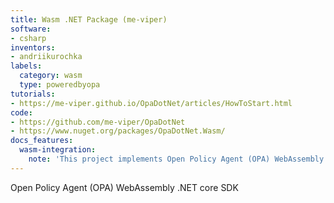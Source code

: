 ```yaml
---
title: Wasm .NET Package (me-viper)
software:
- csharp
inventors:
- andriikurochka
labels:
  category: wasm
  type: poweredbyopa
tutorials:
- https://me-viper.github.io/OpaDotNet/articles/HowToStart.html
code:
- https://github.com/me-viper/OpaDotNet
- https://www.nuget.org/packages/OpaDotNet.Wasm/
docs_features:
  wasm-integration:
    note: 'This project implements Open Policy Agent (OPA) WebAssembly .NET core SDK.'
---
```

Open Policy Agent (OPA) WebAssembly .NET core SDK
